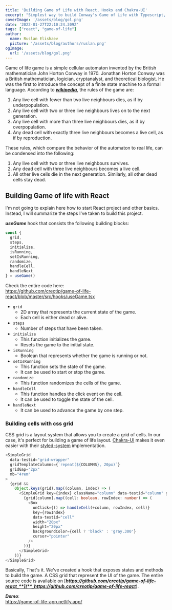```yaml
---
title: 'Building Game of Life with React, Hooks and Chakra-UI'
excerpt: "Simplest way to build Conway's Game of Life with Typescript, React, Hooks and Chakra-UI. Repository with the source code provided."
coverImage: '/assets/blog/gol.png'
date: '2022-01-27T22:10:24.309Z'
tags: ["react", "game-of-life"]
author:
  name: Ruslan Elishaev
  picture: '/assets/blog/authors/ruslan.png'
ogImage:
  url: '/assets/blog/gol.png'
---
```



Game of life game is a simple cellular automaton invented by the British mathematician John Horton Conway in 1970. 
Jonathan Horton Conway was a British mathematician, logician, cryptanalyst, and theoretical biologist. He was the first to introduce the concept of a finite state machine to a formal language.
According to [**_wikipedia_**](**_https://en.wikipedia.org/wiki/Conway's_Game_of_Life_**), the rules of the game are:

1. Any live cell with fewer than two live neighbours dies, as if by underpopulation.
2. Any live cell with two or three live neighbours lives on to the next generation.
3. Any live cell with more than three live neighbours dies, as if by overpopulation.
4. Any dead cell with exactly three live neighbours becomes a live cell, as if by reproduction.

These rules, which compare the behavior of the automaton to real life, can be condensed into the following:

1. Any live cell with two or three live neighbours survives.
2. Any dead cell with three live neighbours becomes a live cell.
3. All other live cells die in the next generation. Similarly, all other dead cells stay dead.

## Building Game of life with React 

I'm not going to explain here how to start React project and other basics. Instead, I will summarize the steps I've taken to build this project.

**_useGame_** hook that consists the following building blocks:

```typescript jsx
const { 
  grid, 
  steps, 
  initialize, 
  isRunning, 
  setIsRunning, 
  randomize, 
  handleCell, 
  handleNext 
} = useGame() 
```
Check the entire code here: <br/>
https://github.com/creotip/game-of-life-react/blob/master/src/hooks/useGame.tsx


- `grid`
  - 2D array that represents the current state of the game.
  - Each cell is either dead or alive.
- `steps`
  - Number of steps that have been taken.
- `initialize`
  - This function initializes the game.
  - Resets the game to the initial state.
- `isRunning`
  - Boolean that represents whether the game is running or not.
- `setIsRunning`
  - This function sets the state of the game.
  - It can be used to start or stop the game.
- `randomize`
  - This function randomizes the cells of the game.
- `handleCell`
  - This function handles the click event on the cell.
  - It can be used to toggle the state of the cell.
- `handleNext` 
  - It can be used to advance the game by one step.


### Building cells with css grid

CSS grid is a layout system that allows you to create a grid of cells. 
In our case, it's perfect for building a game of life layout. [Chakra-UI](https://chakra-ui.com/docs/getting-started) makes it even easier with their [styled-system](https://styled-system.com/) implementation.

```typescript jsx
<SimpleGrid
  data-testid="grid-wrapper"
  gridTemplateColumns={`repeat(${COLUMNS}, 20px)`}
  gridGap="2px"
  mb="4rem"
>
  {grid &&
    Object.keys(grid).map((column, index) => (
      <SimpleGrid key={index} className="column" data-testid="column" gridGap="2px">
        {grid[column].map((cell: boolean, rowIndex: number) => (
          <Box
            onClick={() => handleCell(+column, rowIndex, cell)}
            key={rowIndex}
            data-testid="cell"
            width="20px"
            height="20px"
            backgroundColor={cell ? 'black' : 'gray.300'}
            cursor="pointer"
          />
        ))}
      </SimpleGrid>
    ))}
</SimpleGrid>
```

Basically, That's it. We've created a hook that exposes states and methods to build the game. A CSS grid that represent the UI of the game.
The entire source code is available on [**_https://github.com/creotip/game-of-life-react_**](**_https://github.com/creotip/game-of-life-react_**).

**_Demo_**: <br/>
https://game-of-life-app.netlify.app/